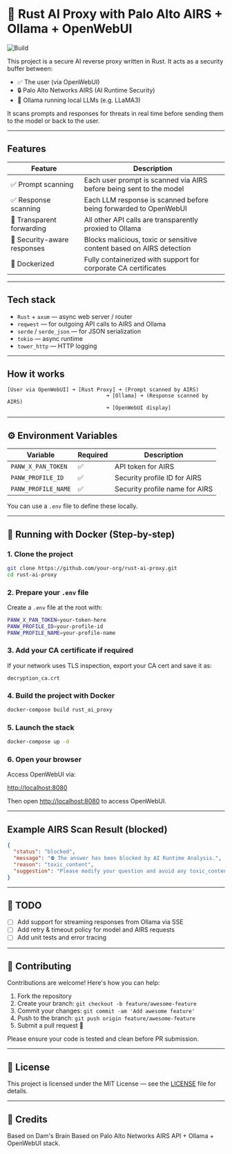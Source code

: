 # 🧠 Rust AI Proxy with Palo Alto AIRS + Ollama + OpenWebUI

![Build](https://img.shields.io/badge/build-passing-brightgreen)

This project is a secure AI reverse proxy written in Rust. It acts as a security buffer between:

* ✅ The user (via OpenWebUI)
* 🔒 Palo Alto Networks AIRS (AI Runtime Security)
* 🧠 Ollama running local LLMs (e.g. LLaMA3)

It scans prompts and responses for threats in real time before sending them to the model or back to the user.

---

## Features

| Feature                     | Description                                                          |
| --------------------------- | -------------------------------------------------------------------- |
| ✅ Prompt scanning           | Each user prompt is scanned via AIRS before being sent to the model  |
| ✅ Response scanning         | Each LLM response is scanned before being forwarded to OpenWebUI     |
| 🔁 Transparent forwarding   | All other API calls are transparently proxied to Ollama              |
| 🔐 Security-aware responses | Blocks malicious, toxic or sensitive content based on AIRS detection |
| 🐳 Dockerized               | Fully containerized with support for corporate CA certificates       |

---

## Tech stack

* `Rust` + `axum` — async web server / router
* `reqwest` — for outgoing API calls to AIRS and Ollama
* `serde` / `serde_json` — for JSON serialization
* `tokio` — async runtime
* `tower_http` — HTTP logging

---

## How it works

```text
[User via OpenWebUI] ➜ [Rust Proxy] ➜ (Prompt scanned by AIRS)
                                ➜ [Ollama] ➜ (Response scanned by AIRS)
                                ➜ [OpenWebUI display]
```

---

## ⚙️ Environment Variables

| Variable            | Required | Description                    |
| ------------------- | -------- | ------------------------------ |
| `PANW_X_PAN_TOKEN`  | ✅        | API token for AIRS             |
| `PANW_PROFILE_ID`   | ✅        | Security profile ID for AIRS   |
| `PANW_PROFILE_NAME` | ✅        | Security profile name for AIRS |

You can use a `.env` file to define these locally.

---

## 🐳 Running with Docker (Step-by-step)

### 1. Clone the project

```bash
git clone https://github.com/your-org/rust-ai-proxy.git
cd rust-ai-proxy
```

### 2. Prepare your `.env` file

Create a `.env` file at the root with:

```bash
PANW_X_PAN_TOKEN=your-token-here
PANW_PROFILE_ID=your-profile-id
PANW_PROFILE_NAME=your-profile-name
```

### 3. Add your CA certificate if required

If your network uses TLS inspection, export your CA cert and save it as:

```
decryption_ca.crt
```

### 4. Build the project with Docker

```bash
docker-compose build rust_ai_proxy
```

### 5. Launch the stack

```bash
docker-compose up -d
```

### 6. Open your browser

Access OpenWebUI via:

[http://localhost:8080](http://localhost:8080)

Then open [http://localhost:8080](http://localhost:8080) to access OpenWebUI.

---

## Example AIRS Scan Result (blocked)

```json
{
  "status": "blocked",
  "message": "⛔ The answer has been blocked by AI Runtime Analysis.",
  "reason": "toxic_content",
  "suggestion": "Please modify your question and avoid any toxic_content"
}
```

---

## 📣 TODO

* [ ] Add support for streaming responses from Ollama via SSE
* [ ] Add retry & timeout policy for model and AIRS requests
* [ ] Add unit tests and error tracing

---

## 🤝 Contributing

Contributions are welcome! Here's how you can help:

1. Fork the repository
2. Create your branch: `git checkout -b feature/awesome-feature`
3. Commit your changes: `git commit -am 'Add awesome feature'`
4. Push to the branch: `git push origin feature/awesome-feature`
5. Submit a pull request 🙏

Please ensure your code is tested and clean before PR submission.

---

## 📄 License

This project is licensed under the MIT License — see the [LICENSE](LICENSE) file for details.

---

## 🤝 Credits
Based on Dam's Brain
Based on Palo Alto Networks AIRS API + Ollama + OpenWebUI stack.
